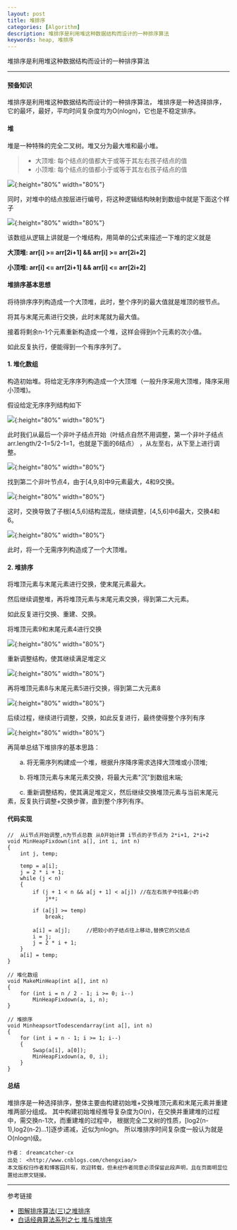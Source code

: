 ```yaml
---
layout: post
title: 堆排序
categories: [Algorithm]
description: 堆排序是利用堆这种数据结构而设计的一种排序算法
keywords: heap, 堆排序
---
```


堆排序是利用堆这种数据结构而设计的一种排序算法

---

#### 预备知识

堆排序是利用堆这种数据结构而设计的一种排序算法，
堆排序是一种选择排序，它的最坏，最好，平均时间复杂度均为O(nlogn)，它也是不稳定排序。

#### 堆

堆是一种特殊的完全二叉树。堆又分为最大堆和最小堆。

> * 大顶堆: 每个结点的值都大于或等于其左右孩子结点的值
> * 小顶堆: 每个结点的值都小于或等于其左右孩子结点的值

![](/images/blog/2019-05-16-1.png){:height="80%" width="80%"} 

同时，对堆中的结点按层进行编号，将这种逻辑结构映射到数组中就是下面这个样子

![](/images/blog/2019-05-16-2.png){:height="80%" width="80%"} 

该数组从逻辑上讲就是一个堆结构，用简单的公式来描述一下堆的定义就是

**大顶堆: arr[i] >= arr[2i+1] && arr[i] >= arr[2i+2]**

**小顶堆: arr[i] <= arr[2i+1] && arr[i] <= arr[2i+2]**

#### 堆排序基本思想

将待排序序列构造成一个大顶堆，此时，整个序列的最大值就是堆顶的根节点。

将其与末尾元素进行交换，此时末尾就为最大值。

接着将剩余n-1个元素重新构造成一个堆，这样会得到n个元素的次小值。

如此反复执行，便能得到一个有序序列了。

#### 1. 堆化数组

构造初始堆。将给定无序序列构造成一个大顶堆（一般升序采用大顶堆，降序采用小顶堆)。

假设给定无序序列结构如下

![](/images/blog/2019-05-16-3.png){:height="80%" width="80%"} 

此时我们从最后一个非叶子结点开始（叶结点自然不用调整，第一个非叶子结点 arr.length/2-1=5/2-1=1，也就是下面的6结点）
，从左至右，从下至上进行调整。

![](/images/blog/2019-05-16-4.png){:height="80%" width="80%"} 

找到第二个非叶节点4，由于[4,9,8]中9元素最大，4和9交换。

![](/images/blog/2019-05-16-5.png){:height="80%" width="80%"} 

这时，交换导致了子根[4,5,6]结构混乱，继续调整，[4,5,6]中6最大，交换4和6。

![](/images/blog/2019-05-16-6.png){:height="80%" width="80%"} 

此时，将一个无需序列构造成了一个大顶堆。

#### 2. 堆排序

将堆顶元素与末尾元素进行交换，使末尾元素最大。

然后继续调整堆，再将堆顶元素与末尾元素交换，得到第二大元素。

如此反复进行交换、重建、交换。

将堆顶元素9和末尾元素4进行交换

![](/images/blog/2019-05-16-7.png){:height="80%" width="80%"} 

重新调整结构，使其继续满足堆定义

![](/images/blog/2019-05-16-8.png){:height="80%" width="80%"} 

再将堆顶元素8与末尾元素5进行交换，得到第二大元素8

![](/images/blog/2019-05-16-9.png){:height="80%" width="80%"} 

后续过程，继续进行调整，交换，如此反复进行，最终使得整个序列有序

![](/images/blog/2019-05-16-10.png){:height="80%" width="80%"} 

再简单总结下堆排序的基本思路：

　　a. 将无需序列构建成一个堆，根据升序降序需求选择大顶堆或小顶堆;

　　b. 将堆顶元素与末尾元素交换，将最大元素"沉"到数组末端;

　　c. 重新调整结构，使其满足堆定义，然后继续交换堆顶元素与当前末尾元素，反复执行调整+交换步骤，直到整个序列有序。


#### 代码实现

``` 
//  从i节点开始调整,n为节点总数 从0开始计算 i节点的子节点为 2*i+1, 2*i+2
void MinHeapFixdown(int a[], int i, int n)
{
    int j, temp;
 
	temp = a[i];
	j = 2 * i + 1;
	while (j < n)
	{
		if (j + 1 < n && a[j + 1] < a[j]) //在左右孩子中找最小的
			j++;
 
		if (a[j] >= temp)
			break;
 
		a[i] = a[j];     //把较小的子结点往上移动,替换它的父结点
		i = j;
		j = 2 * i + 1;
	}
	a[i] = temp;
}

// 堆化数组
void MakeMinHeap(int a[], int n)
{
	for (int i = n / 2 - 1; i >= 0; i--)
		MinHeapFixdown(a, i, n);
}

// 堆排序
void MinheapsortTodescendarray(int a[], int n)
{
	for (int i = n - 1; i >= 1; i--)
	{
		Swap(a[i], a[0]);
		MinHeapFixdown(a, 0, i);
	}
}
```

#### 总结 

堆排序是一种选择排序，整体主要由构建初始堆+交换堆顶元素和末尾元素并重建堆两部分组成。
其中构建初始堆经推导复杂度为O(n)，在交换并重建堆的过程中，需交换n-1次，而重建堆的过程中，
根据完全二叉树的性质，[log2(n-1),log2(n-2)...1]逐步递减，近似为nlogn。
所以堆排序时间复杂度一般认为就是O(nlogn)级。

``` 
作者： dreamcatcher-cx
出处： <http://www.cnblogs.com/chengxiao/>
本文版权归作者和博客园共有，欢迎转载，但未经作者同意必须保留此段声明，且在页面明显位置给出原文链接。
```

---
参考链接
* [图解排序算法(三)之堆排序](https://www.cnblogs.com/chengxiao/p/6129630.html)
* [白话经典算法系列之七 堆与堆排序](https://blog.csdn.net/morewindows/article/details/6709644/)

